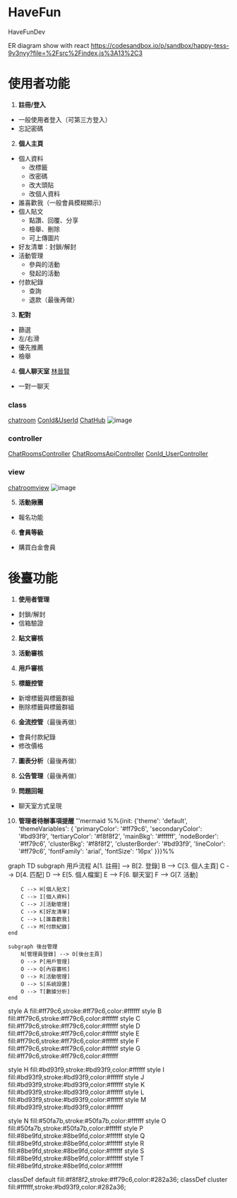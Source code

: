 # HaveFun
HaveFunDev

ER diagram show with react
https://codesandbox.io/p/sandbox/happy-tess-9v3nyy?file=%2Fsrc%2Findex.js%3A13%2C3





# 使用者功能
1. **註冊/登入**
  * 一般使用者登入（可第三方登入）
  * 忘記密碼

2. **個人主頁**
  * 個人資料
    - 改標籤
    - 改密碼
    - 改大頭貼
    - 改個人資料
  * 誰喜歡我（一般會員模糊顯示）
  * 個人貼文
    - 點讚、回覆、分享
    - 檢舉、刪除
    - 可上傳圖片
  * 好友清單：封鎖/解封
  * 活動管理
    - 參與的活動
    - 發起的活動
  * 付款紀錄
    - 查詢
    - 退款（最後再做）

3. **配對**        
  * 篩選
  * 左/右滑
  * 優先推薦
  * 檢舉

4. **個人聊天室**     [林晉賢](https://github.com/linjinhsien/)
  * 一對一聊天

### class
[chatroom](https://github.com/Turner-Chang/HaveFun/blob/main/HaveFun/Models/ChatRoom.cs)
[ConId&UserId](https://github.com/Turner-Chang/HaveFun/blob/main/HaveFun/Models/ConId%26UserId.cs)
[ChatHub](https://github.com/Turner-Chang/HaveFun/blob/main/HaveFun/ChatHub.cs)
![image](https://github.com/user-attachments/assets/666126cc-4d12-442d-a641-df7a0097f6e8)


### controller
  [ChatRoomsController](https://github.com/Turner-Chang/HaveFun/blob/main/HaveFun/Controllers/ChatRoomsController.cs)
  [ChatRoomsApiController](https://github.com/Turner-Chang/HaveFun/blob/main/HaveFun/Controllers/APIs/ChatRoomsApiController.cs)
  [ConId_UserController](https://github.com/Turner-Chang/HaveFun/blob/main/HaveFun/Controllers/APIs/ConId_UserController.cs)
 ### view
 [chatroomview](https://github.com/Turner-Chang/HaveFun/blob/main/HaveFun/Views/ChatRooms/Main.cshtml)
 ![image](https://github.com/user-attachments/assets/16a38cdf-30f7-41da-b90f-36b2c5dfe0da)


5. **活動揪團**
  * 報名功能

6. **會員等級**
  * 購買白金會員

# 後臺功能
1. **使用者管理**
  * 封鎖/解封
  * 信箱驗證

2. **貼文審核**

3. **活動審核**

4. **用戶審核**

5. **標籤控管**
  * 新增標籤與標籤群組
  * 刪除標籤與標籤群組

6. **金流控管**（最後再做）
  * 會員付款紀錄
  * 修改價格

7. **圖表分析**（最後再做）

8. **公告管理**（最後再做）

9. **問題回報**
  * 聊天室方式呈現

10. **管理者待辦事項提醒**
‵‵‵mermaid
%%{init: {'theme': 'default', 'themeVariables': { 'primaryColor': '#ff79c6', 'secondaryColor': '#bd93f9', 'tertiaryColor': '#f8f8f2', 'mainBkg': '#ffffff', 'nodeBorder': '#ff79c6', 'clusterBkg': '#f8f8f2', 'clusterBorder': '#bd93f9', 'lineColor': '#ff79c6', 'fontFamily': 'arial', 'fontSize': '16px' }}}%%

graph TD
    subgraph 用戶流程
        A[1. 註冊] --> B[2. 登錄]
        B --> C[3. 個人主頁]
        C --> D[4. 匹配]
        D --> E[5. 個人檔案]
        E --> F[6. 聊天室]
        F --> G[7. 活動]
        
        C --> H[個人貼文]
        C --> I[個人資料]
        C --> J[活動管理]
        C --> K[好友清單]
        C --> L[誰喜歡我]
        C --> M[付款紀錄]
    end
    
    subgraph 後台管理
        N[管理員登錄] --> O[後台主頁]
        O --> P[用戶管理]
        O --> Q[內容審核]
        O --> R[活動管理]
        O --> S[系統設置]
        O --> T[數據分析]
    end

style A fill:#ff79c6,stroke:#ff79c6,color:#ffffff
style B fill:#ff79c6,stroke:#ff79c6,color:#ffffff
style C fill:#ff79c6,stroke:#ff79c6,color:#ffffff
style D fill:#ff79c6,stroke:#ff79c6,color:#ffffff
style E fill:#ff79c6,stroke:#ff79c6,color:#ffffff
style F fill:#ff79c6,stroke:#ff79c6,color:#ffffff
style G fill:#ff79c6,stroke:#ff79c6,color:#ffffff

style H fill:#bd93f9,stroke:#bd93f9,color:#ffffff
style I fill:#bd93f9,stroke:#bd93f9,color:#ffffff
style J fill:#bd93f9,stroke:#bd93f9,color:#ffffff
style K fill:#bd93f9,stroke:#bd93f9,color:#ffffff
style L fill:#bd93f9,stroke:#bd93f9,color:#ffffff
style M fill:#bd93f9,stroke:#bd93f9,color:#ffffff

style N fill:#50fa7b,stroke:#50fa7b,color:#ffffff
style O fill:#50fa7b,stroke:#50fa7b,color:#ffffff
style P fill:#8be9fd,stroke:#8be9fd,color:#ffffff
style Q fill:#8be9fd,stroke:#8be9fd,color:#ffffff
style R fill:#8be9fd,stroke:#8be9fd,color:#ffffff
style S fill:#8be9fd,stroke:#8be9fd,color:#ffffff
style T fill:#8be9fd,stroke:#8be9fd,color:#ffffff

classDef default fill:#f8f8f2,stroke:#ff79c6,color:#282a36;
classDef cluster fill:#ffffff,stroke:#bd93f9,color:#282a36;
```
